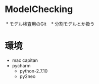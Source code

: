 # ModelChecking
  * モデル検査用のGit  
  * 分割モデルとか扱う
  
# 環境
  * mac capitan  
  * pycharm  
    - python-2.7.10  
    - py2neo  

